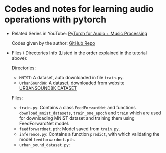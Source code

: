 # Codes and notes for learning audio operations with pytorch

- Related Series in YouTube: [PyTorch for Audio + Music Processing](https://www.youtube.com/watch?v=gp2wZqDoJ1Y&t=2s)

  Codes given by the author: [GitHub Repo](https://github.com/musikalkemist/pytorchforaudio)

- Files / Directories Info (Listed in the order explained in the tutorial above):

  Directories:

  - `MNIST`: A dataset, auto downloaded in file `train.py`.
  - `UrbanSound8K`: A dataset, downloaded from website [URBANSOUND8K DATASET](https://urbansounddataset.weebly.com/urbansound8k.html)

  Files:

  - `train.py`: Contains a class `FeedForwardNet` and functions `download_mnist_datasets`, `train_one_epoch` and `train` which are used for downloading MNIST dataset and training them using FeedForwardNet model.
  - `feedforwardnet.pth`: Model saved from `train.py`.
  - `inference.py`: Contains a function `predict`, with which validating the model `feedforwardnet.pth`.
  - `urban_sound_dataset.py`: 